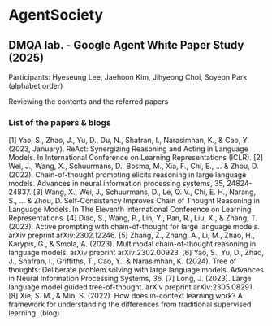 # AgentSociety

## DMQA lab. - Google Agent White Paper Study (2025)

Participants: Hyeseung Lee, Jaehoon Kim, Jihyeong Choi, Soyeon Park (alphabet order)

Reviewing the contents and the referred papers

### List of the papers & blogs
[1] Yao, S., Zhao, J., Yu, D., Du, N., Shafran, I., Narasimhan, K., & Cao, Y. (2023, January). ReAct: Synergizing Reasoning and Acting in Language Models. In International Conference on Learning Representations (ICLR).
[2] Wei, J., Wang, X., Schuurmans, D., Bosma, M., Xia, F., Chi, E., ... & Zhou, D. (2022). Chain-of-thought prompting elicits reasoning in large language models. Advances in neural information processing systems, 35, 24824-24837.
[3] Wang, X., Wei, J., Schuurmans, D., Le, Q. V., Chi, E. H., Narang, S., ... & Zhou, D. Self-Consistency Improves Chain of Thought Reasoning in Language Models. In The Eleventh International Conference on Learning Representations.
[4] Diao, S., Wang, P., Lin, Y., Pan, R., Liu, X., & Zhang, T. (2023). Active prompting with chain-of-thought for large language models. arXiv preprint arXiv:2302.12246.
[5] Zhang, Z., Zhang, A., Li, M., Zhao, H., Karypis, G., & Smola, A. (2023). Multimodal chain-of-thought reasoning in language models. arXiv preprint arXiv:2302.00923.
[6] Yao, S., Yu, D., Zhao, J., Shafran, I., Griffiths, T., Cao, Y., & Narasimhan, K. (2024). Tree of thoughts: Deliberate problem solving with large language models. Advances in Neural Information Processing Systems, 36.
[7] Long, J. (2023). Large language model guided tree-of-thought. arXiv preprint arXiv:2305.08291.
[8] Xie, S. M., & Min, S. (2022). How does in-context learning work? A framework for understanding the differences from traditional supervised learning. (blog)



